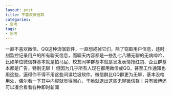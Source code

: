 ```yaml
---
layout: post
title: 不喜欢微信群
categories:
- 思考
tags:
- 思考
---
```


一直不喜欢微信、QQ这种流氓软件，一直想戒掉它们，除了窃取用户信息，还时刻监控记录用户的所有聊天信息，而聊天内容都是一些乱七八糟无聊的无病呻吟，<!--more-->比如单位微信群基本就是拍马屁、校友同学群基本就是发发表情抢红包、企业群基本都是广告，特别无聊！ 但因为几乎所有人现在都用微信或QQ，甚至工作通知也用这些，逼得你不得不用这些间谍垃圾软件。微信群比QQ群更为无聊，基本没啥用处，偶尔看一下其中内容就觉得闹心，干脆就退出这些无聊微信群！只有微博还可以凑合看看各种即时新闻
